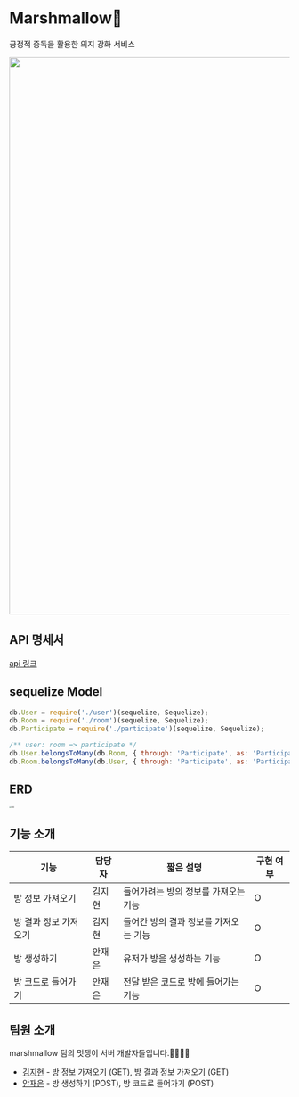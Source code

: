 # Marshmallow🍭

긍정적 중독을 활용한 의지 강화 서비스

<img src=https://user-images.githubusercontent.com/49272528/99885909-ab366380-2c7b-11eb-8dd6-05a5c2bd5d5b.png width="1000">

## API 명세서

[api 링크](https://github.com/27th-sopkathon-marshmallow/marshmallow_server/wiki)

## sequelize Model

```javascript
db.User = require('./user')(sequelize, Sequelize);
db.Room = require('./room')(sequelize, Sequelize);
db.Participate = require('./participate')(sequelize, Sequelize);

/** user: room => participate */
db.User.belongsToMany(db.Room, { through: 'Participate', as: 'Participated' });
db.Room.belongsToMany(db.User, { through: 'Participate', as: 'Participant' });
```

## ERD

<img src="https://user-images.githubusercontent.com/59338503/99882748-2ab93800-2c66-11eb-958a-7a39c748dca9.png" alt="ERD" style="zoom:20%;" />

## 기능 소개

| 기능 | 담당자                 | 짧은 설명                 | 구현 여부 |
| ---- | ------ | -------- | ---- |
| 방 정보 가져오기 | 김지현 | 들어가려는 방의 정보를 가져오는 기능 | O |
| 방 결과 정보 가져오기 | 김지현 | 들어간 방의 결과 정보를 가져오는 기능 | O |
| 방 생성하기 | 안재은 | 유저가 방을 생성하는 기능 | O |
| 방 코드로 들어가기 | 안재은 | 전달 받은 코드로 방에 들어가는 기능 | O |

## 팀원 소개

marshmallow 팀의 멋쟁이 서버 개발자들입니다.👩🏻‍💻🤍

- [김지현](https://github.com/Jihyun247) - 방 정보 가져오기 (GET), 방 결과 정보 가져오기 (GET)
- [안재은](https://github.com/JaeeunAhn) - 방 생성하기 (POST), 방 코드로 들어가기 (POST)
